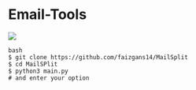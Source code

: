 # Email-Tools

<img src="https://a.top4top.io/p_2352vkb060.jpg"/> 

```
bash
$ git clone https://github.com/faizgans14/MailSplit
$ cd MailSPlit
$ python3 main.py
# and enter your option
```
